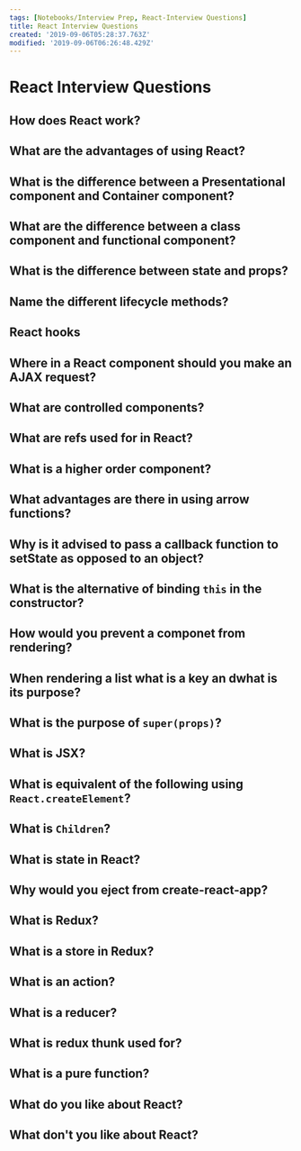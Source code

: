```yaml
---
tags: [Notebooks/Interview Prep, React-Interview Questions]
title: React Interview Questions
created: '2019-09-06T05:28:37.763Z'
modified: '2019-09-06T06:26:48.429Z'
---
```


# React Interview Questions

## How does React work?

## What are the advantages of using React?

## What is the difference between a Presentational component and Container component?

## What are the difference between a class component and functional component?

## What is the difference between state and props?

## Name the different lifecycle methods?

## React hooks

## Where in a React component should you make an AJAX request?

## What are controlled components?

## What are refs used for in React?

## What is a higher order component?

## What advantages are there in using arrow functions?

## Why is it advised to pass a callback function to setState as opposed to an object?

## What is the alternative of binding `this` in the constructor?

## How would you prevent a componet from rendering?

## When rendering a list what is a key an dwhat is its purpose?

## What is the purpose of `super(props)`?

## What is JSX?

## What is equivalent of the following using `React.createElement`?

## What is `Children`?

## What is state in React?

## Why would you eject from create-react-app?

## What is Redux?

## What is a store in Redux?

## What is an action?

## What is a reducer?

## What is redux thunk used for?

## What is a pure function?

## What do you like about React?

## What don't you like about React?


